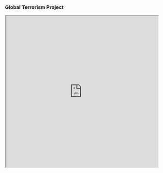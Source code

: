 ### **Global Terrorism Project**
<iframe src="https://github.com/EylonYehiel/projects/blob/51546a91d7d59299b269cd61dd7fd35d97265e6f/project.ipynb" width="100%" height="500"></iframe>
